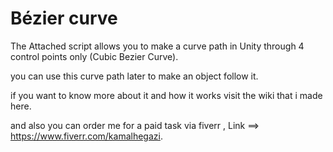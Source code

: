 # Bézier curve
The Attached script allows you to make a curve path in Unity through 4 control points only (Cubic Bezier Curve). 

you can use this curve path later to make an object follow it.

if you want to know more about it and how it works visit the wiki that i made here.

and also you can order me for a paid task via fiverr , Link ==> https://www.fiverr.com/kamalhegazi.
